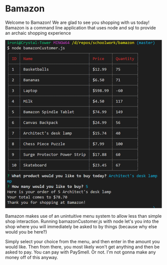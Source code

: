 # Bamazon 

Welcome to Bamazon! We are glad to see you shopping with us today! 
Bamazon is a command line application that uses node and sql to provide an archaic shopping experience

![Bamazon](https://github.com/LtWilhelm/bamazon/blob/master/img/bamazonCustomer.png?raw=true)

Bamazon makes use of an unintuitive menu system to allow less than simple shop interaction. Running bamazonCustomer.js with node let's you into the shop where you will immediately be asked to by things (because why else would you be here?)

Simply select your choice from the menu, and then enter in the amount you would like. Then from there, you most likely won't get anything and then be asked to pay. You can pay with PaySmell. Or not. I'm not gonna make any money off of this anyway.
